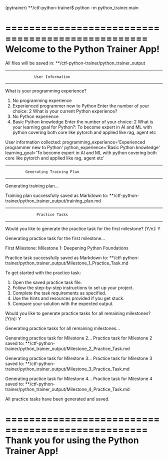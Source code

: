 (pytrainer) **/ctf-python-trainer$ python -m python_trainer.main

==================================================
        Welcome to the Python Trainer App!
==================================================

All files will be saved in:
**/ctf-python-trainer/python_trainer_output

--------------------------------------------------
                 User Information
--------------------------------------------------

What is your programming experience?
1) No programming experience
2) Experienced programmer new to Python
Enter the number of your choice: 2
What is your current Python experience?
1) No Python experience
2) Basic Python knowledge
Enter the number of your choice: 2
What is your learning goal for Python?: To become expert in AI and ML with python covering both core like pytorch and applied like rag, agent etc

User information collected:
programming_experience='Experienced programmer new to Python' python_experience='Basic Python knowledge' learning_goal='To become expert in AI and ML with python covering both core like pytorch and applied like rag, agent etc'

--------------------------------------------------
             Generating Training Plan
--------------------------------------------------

Generating training plan...

Training plan successfully saved as Markdown to:
**/ctf-python-trainer/python_trainer_output/training_plan.md

--------------------------------------------------
                  Practice Tasks
--------------------------------------------------

Would you like to generate the practice task for the first milestone? [Y/n]: Y

Generating practice task for the first milestone...

First Milestone: Milestone 1: Deepening Python Foundations

Practice task successfully saved as Markdown to:
**/ctf-python-trainer/python_trainer_output/Milestone_1_Practice_Task.md

To get started with the practice task:
1. Open the saved practice task file.
2. Follow the step-by-step instructions to set up your project.
3. Complete the task requirements as specified.
4. Use the hints and resources provided if you get stuck.
5. Compare your solution with the expected output.

Would you like to generate practice tasks for all remaining milestones? [Y/n]: Y

Generating practice tasks for all remaining milestones...

Generating practice task for Milestone 2...
Practice task for Milestone 2 saved to:
**/ctf-python-trainer/python_trainer_output/Milestone_2_Practice_Task.md

Generating practice task for Milestone 3...
Practice task for Milestone 3 saved to:
**/ctf-python-trainer/python_trainer_output/Milestone_3_Practice_Task.md

Generating practice task for Milestone 4...
Practice task for Milestone 4 saved to:
**/ctf-python-trainer/python_trainer_output/Milestone_4_Practice_Task.md

All practice tasks have been generated and saved.

==================================================
   Thank you for using the Python Trainer App!
==================================================
